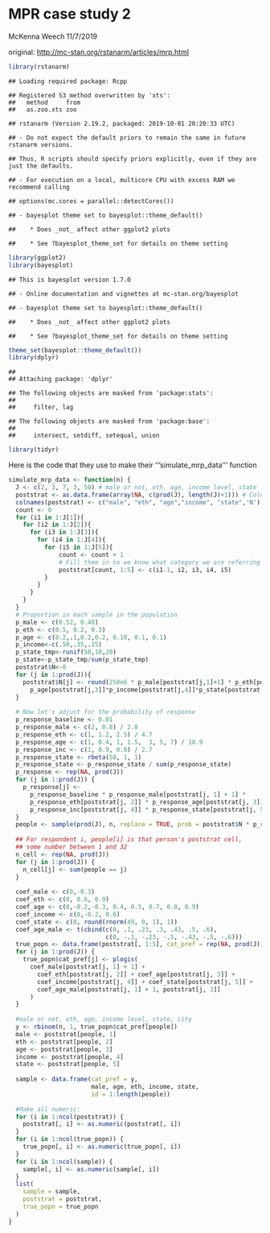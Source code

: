 MPR case study 2
================
McKenna Weech
11/7/2019

original: <http://mc-stan.org/rstanarm/articles/mrp.html>

``` r
library(rstanarm)
```

    ## Loading required package: Rcpp

    ## Registered S3 method overwritten by 'xts':
    ##   method     from
    ##   as.zoo.xts zoo

    ## rstanarm (Version 2.19.2, packaged: 2019-10-01 20:20:33 UTC)

    ## - Do not expect the default priors to remain the same in future rstanarm versions.

    ## Thus, R scripts should specify priors explicitly, even if they are just the defaults.

    ## - For execution on a local, multicore CPU with excess RAM we recommend calling

    ## options(mc.cores = parallel::detectCores())

    ## - bayesplot theme set to bayesplot::theme_default()

    ##    * Does _not_ affect other ggplot2 plots

    ##    * See ?bayesplot_theme_set for details on theme setting

``` r
library(ggplot2)
library(bayesplot)
```

    ## This is bayesplot version 1.7.0

    ## - Online documentation and vignettes at mc-stan.org/bayesplot

    ## - bayesplot theme set to bayesplot::theme_default()

    ##    * Does _not_ affect other ggplot2 plots

    ##    * See ?bayesplot_theme_set for details on theme setting

``` r
theme_set(bayesplot::theme_default())
library(dplyr)
```

    ## 
    ## Attaching package: 'dplyr'

    ## The following objects are masked from 'package:stats':
    ## 
    ##     filter, lag

    ## The following objects are masked from 'package:base':
    ## 
    ##     intersect, setdiff, setequal, union

``` r
library(tidyr)
```

Here is the code that they use to make their ’‘’simulate\_mrp\_data’’’
function

``` r
simulate_mrp_data <- function(n) {
  J <- c(2, 3, 7, 3, 50) # male or not, eth, age, income level, state
  poststrat <- as.data.frame(array(NA, c(prod(J), length(J)+1))) # Columns of post-strat matrix, plus one for size
  colnames(poststrat) <- c("male", "eth", "age","income", "state",'N')
  count <- 0
  for (i1 in 1:J[1]){
    for (i2 in 1:J[2]){
      for (i3 in 1:J[3]){
        for (i4 in 1:J[4]){
          for (i5 in 1:J[5]){
              count <- count + 1
              # Fill them in so we know what category we are referring to
              poststrat[count, 1:5] <- c(i1-1, i2, i3, i4, i5) 
          }
        }
      }
    }
  }
  # Proportion in each sample in the population
  p_male <- c(0.52, 0.48)
  p_eth <- c(0.5, 0.2, 0.3)
  p_age <- c(0.2,.1,0.2,0.2, 0.10, 0.1, 0.1)
  p_income<-c(.50,.35,.15)
  p_state_tmp<-runif(50,10,20)
  p_state<-p_state_tmp/sum(p_state_tmp)
  poststrat$N<-0
  for (j in 1:prod(J)){
    poststrat$N[j] <- round(250e6 * p_male[poststrat[j,1]+1] * p_eth[poststrat[j,2]] *
      p_age[poststrat[j,3]]*p_income[poststrat[j,4]]*p_state[poststrat[j,5]]) #Adjust the N to be the number observed in each category in each group
  }
  
  # Now let's adjust for the probability of response
  p_response_baseline <- 0.01
  p_response_male <- c(2, 0.8) / 2.8
  p_response_eth <- c(1, 1.2, 2.5) / 4.7
  p_response_age <- c(1, 0.4, 1, 1.5,  3, 5, 7) / 18.9
  p_response_inc <- c(1, 0.9, 0.8) / 2.7
  p_response_state <- rbeta(50, 1, 1)
  p_response_state <- p_response_state / sum(p_response_state)
  p_response <- rep(NA, prod(J))
  for (j in 1:prod(J)) {
    p_response[j] <-
      p_response_baseline * p_response_male[poststrat[j, 1] + 1] *
      p_response_eth[poststrat[j, 2]] * p_response_age[poststrat[j, 3]] *
      p_response_inc[poststrat[j, 4]] * p_response_state[poststrat[j, 5]]
  }
  people <- sample(prod(J), n, replace = TRUE, prob = poststrat$N * p_response)
  
  ## For respondent i, people[i] is that person's poststrat cell,
  ## some number between 1 and 32
  n_cell <- rep(NA, prod(J))
  for (j in 1:prod(J)) {
    n_cell[j] <- sum(people == j)
  }
  
  coef_male <- c(0,-0.3)
  coef_eth <- c(0, 0.6, 0.9)
  coef_age <- c(0,-0.2,-0.3, 0.4, 0.5, 0.7, 0.8, 0.9)
  coef_income <- c(0,-0.2, 0.6)
  coef_state <- c(0, round(rnorm(49, 0, 1), 1))
  coef_age_male <- t(cbind(c(0, .1, .23, .3, .43, .5, .6),
                           c(0, -.1, -.23, -.5, -.43, -.5, -.6)))
  true_popn <- data.frame(poststrat[, 1:5], cat_pref = rep(NA, prod(J)))
  for (j in 1:prod(J)) {
    true_popn$cat_pref[j] <- plogis(
      coef_male[poststrat[j, 1] + 1] +
        coef_eth[poststrat[j, 2]] + coef_age[poststrat[j, 3]] +
        coef_income[poststrat[j, 4]] + coef_state[poststrat[j, 5]] +
        coef_age_male[poststrat[j, 1] + 1, poststrat[j, 3]]
      )
  }
  
  #male or not, eth, age, income level, state, city
  y <- rbinom(n, 1, true_popn$cat_pref[people])
  male <- poststrat[people, 1]
  eth <- poststrat[people, 2]
  age <- poststrat[people, 3]
  income <- poststrat[people, 4]
  state <- poststrat[people, 5]
  
  sample <- data.frame(cat_pref = y, 
                       male, age, eth, income, state, 
                       id = 1:length(people))
  
  #Make all numeric:
  for (i in 1:ncol(poststrat)) {
    poststrat[, i] <- as.numeric(poststrat[, i])
  }
  for (i in 1:ncol(true_popn)) {
    true_popn[, i] <- as.numeric(true_popn[, i])
  }
  for (i in 1:ncol(sample)) {
    sample[, i] <- as.numeric(sample[, i])
  }
  list(
    sample = sample,
    poststrat = poststrat,
    true_popn = true_popn
  )
}
```
